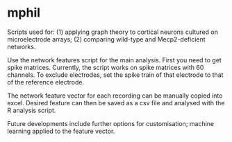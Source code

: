 # mphil
Scripts used for: (1) applying graph theory to cortical neurons cultured on microelectrode arrays; (2) comparing wild-type and Mecp2-deficient networks.

Use the network features script for the main analysis. First you need to get spike matrices. Currently, the script works on spike matrices with 60 channels. To exclude electrodes, set the spike train of that electrode to that of the reference electrode.

The network feature vector for each recording can be manually copied into excel. Desired feature can then be saved as a csv file and analysed with the R analysis script.

Future developments include further options for customisation; machine learning applied to the feature vector.
